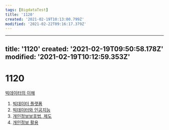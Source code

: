 ```yaml
---
tags: [BigdataTest]
title: '1120'
created: '2021-02-19T10:13:00.799Z'
modified: '2021-02-22T09:16:17.379Z'
---
```


---
title: '1120'
created: '2021-02-19T09:50:58.178Z'
modified: '2021-02-19T10:12:59.353Z'
---

# 1120

[빅데이터의 이해](./1100BDUnderstanding.md)
1. [빅데이터 플랫폼](./1121.md)
2. [빅데이터와 인공지능](./1122.md)
3. [개인정보보호법, 제도](./1123.md)
4. [개인정보 활용](./1124.md)
